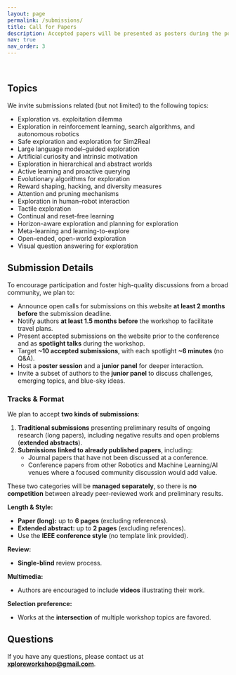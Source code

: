 ```yaml
---
layout: page
permalink: /submissions/
title: Call for Papers
description: Accepted papers will be presented as posters during the poster sessions. Selected works will also be highlighted as contributed talks.
nav: true
nav_order: 3
---
```


<br>

## Topics

We invite submissions related (but not limited) to the following topics:

- Exploration vs. exploitation dilemma
- Exploration in reinforcement learning, search algorithms, and autonomous robotics
- Safe exploration and exploration for Sim2Real
- Large language model–guided exploration
- Artificial curiosity and intrinsic motivation
- Exploration in hierarchical and abstract worlds
- Active learning and proactive querying
- Evolutionary algorithms for exploration
- Reward shaping, hacking, and diversity measures
- Attention and pruning mechanisms
- Exploration in human–robot interaction
- Tactile exploration
- Continual and reset-free learning
- Horizon-aware exploration and planning for exploration
- Meta-learning and learning-to-explore
- Open-ended, open-world exploration
- Visual question answering for exploration

<!-- No Important Dates section included because dates were not provided. -->

## Submission Details

To encourage participation and foster high-quality discussions from a broad community, we plan to:

- Announce open calls for submissions on this website **at least 2 months before** the submission deadline.
- Notify authors **at least 1.5 months before** the workshop to facilitate travel plans.
- Present accepted submissions on the website prior to the conference and as **spotlight talks** during the workshop.
- Target **~10 accepted submissions**, with each spotlight **~6 minutes** (no Q&A).
- Host a **poster session** and a **junior panel** for deeper interaction.
- Invite a subset of authors to the **junior panel** to discuss challenges, emerging topics, and blue-sky ideas.

### Tracks & Format
We plan to accept **two kinds of submissions**:
1. **Traditional submissions** presenting preliminary results of ongoing research (long papers), including negative results and open problems (**extended abstracts**).
2. **Submissions linked to already published papers**, including:
   - Journal papers that have not been discussed at a conference.
   - Conference papers from other Robotics and Machine Learning/AI venues where a focused community discussion would add value.

These two categories will be **managed separately**, so there is **no competition** between already peer-reviewed work and preliminary results.

**Length & Style:**
- **Paper (long):** up to **6 pages** (excluding references).  
- **Extended abstract:** up to **2 pages** (excluding references).  
- Use the **IEEE conference style** (no template link provided).

**Review:**
- **Single-blind** review process.

**Multimedia:**
- Authors are encouraged to include **videos** illustrating their work.

**Selection preference:**
- Works at the **intersection** of multiple workshop topics are favored.

## Questions

If you have any questions, please contact us at  
**[xploreworkshop@gmail.com](mailto:xploreworkshop@gmail.com)**.
